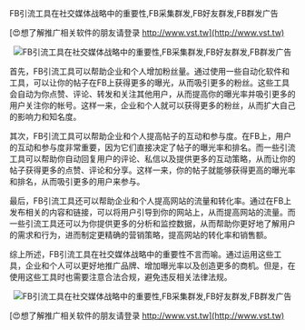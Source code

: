 FB引流工具在社交媒体战略中的重要性,FB采集群发,FB好友群发,FB群发广告

[😍想了解推广相关软件的朋友请登录 http://www.vst.tw](http://www.vst.tw)

 <center><img src="https://vst.tw/MP4/tuiguang/png/3.png" alt="FB引流工具在社交媒体战略中的重要性,FB采集群发,FB好友群发,FB群发广告"></center>

首先，FB引流工具可以帮助企业和个人增加粉丝量。通过使用一些自动化软件和工具，可以让你的帖子在FB上获得更多的曝光，从而吸引更多的粉丝。这些工具会自动为你点赞、评论、转发和关注其他用户，从而提高你的曝光率并吸引更多的用户关注你的帐号。这样一来，企业和个人就可以获得更多的粉丝，从而扩大自己的影响力和知名度。

其次，FB引流工具可以帮助企业和个人提高帖子的互动和参与度。在FB上，用户的互动和参与度非常重要，因为它们直接决定了帖子的曝光率和排名。而一些引流工具可以帮助你自动回复用户的评论、私信以及提供更多的互动策略，从而让你的帖子获得更多的点赞、评论和分享。这样一来，你的帖子就能够获得更高的曝光率和排名，从而吸引更多的用户来参与。

最后，FB引流工具还可以帮助企业和个人提高网站的流量和转化率。通过在FB上发布相关的内容和链接，可以将用户引导到你的网站上，从而提高网站的流量。而一些引流工具还可以为你提供更多的分析和监控数据，从而帮助你更好地了解用户的需求和行为，进而制定更精确的营销策略，提高网站的转化率和销售额。

综上所述，FB引流工具在社交媒体战略中的重要性不言而喻。通过运用这些工具，企业和个人可以更好地推广品牌、增加曝光率以及创造更多的商机。但是，在使用这些工具时也需要注意合法合规，避免违反相关法律法规。

 <center><img src="https://vst.tw/MP4/tuiguang/png/5.png" alt="FB引流工具在社交媒体战略中的重要性,FB采集群发,FB好友群发,FB群发广告"></center>

[😍想了解推广相关软件的朋友请登录 http://www.vst.tw](http://www.vst.tw)



